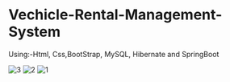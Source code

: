 # Vechicle-Rental-Management-System
Using:-Html, Css,BootStrap, MySQL, Hibernate and  SpringBoot

![3](https://user-images.githubusercontent.com/61532696/197194855-b15a0042-cbb0-400d-9b91-ca5dc8679ba9.png)
![2](https://user-images.githubusercontent.com/61532696/197194868-6fb8bbc8-92eb-495a-9599-6fdf96ccbdd4.png)
![1](https://user-images.githubusercontent.com/61532696/197194872-dfd0d102-8666-4785-a876-f0c8a73024ca.png)

